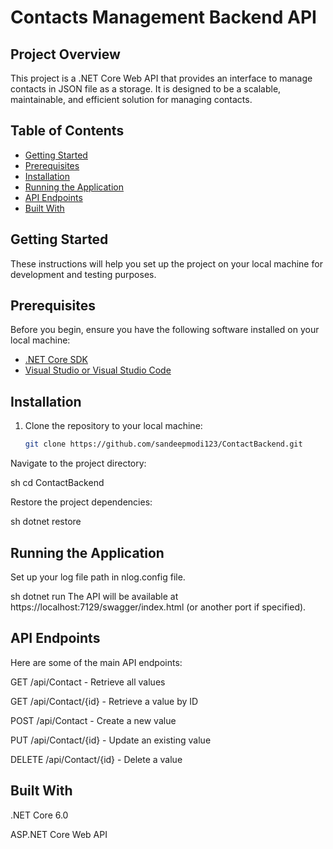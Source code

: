 # Contacts Management Backend API

## Project Overview
This project is a .NET Core Web API that provides an interface to manage contacts in JSON file as a storage. It is designed to be a scalable, maintainable, and efficient solution for managing contacts.

## Table of Contents
- [Getting Started](#getting-started)
- [Prerequisites](#prerequisites)
- [Installation](#installation)
- [Running the Application](#running-the-application)
- [API Endpoints](#api-endpoints)
- [Built With](#built-with)

## Getting Started
These instructions will help you set up the project on your local machine for development and testing purposes.

## Prerequisites
Before you begin, ensure you have the following software installed on your local machine:
- [.NET Core SDK](https://dotnet.microsoft.com/download)
- [Visual Studio or Visual Studio Code](https://visualstudio.microsoft.com/)

## Installation
1. Clone the repository to your local machine:
   ```sh
   git clone https://github.com/sandeepmodi123/ContactBackend.git
Navigate to the project directory:

  sh
  cd ContactBackend

Restore the project dependencies:

  sh
  dotnet restore
## Running the Application
Set up your log file path in nlog.config file.

  sh
  dotnet run
The API will be available at https://localhost:7129/swagger/index.html (or another port if specified).

## API Endpoints
Here are some of the main API endpoints:

GET /api/Contact - Retrieve all values

GET /api/Contact/{id} - Retrieve a value by ID

POST /api/Contact - Create a new value

PUT /api/Contact/{id} - Update an existing value

DELETE /api/Contact/{id} - Delete a value

## Built With
.NET Core 6.0

ASP.NET Core Web API

